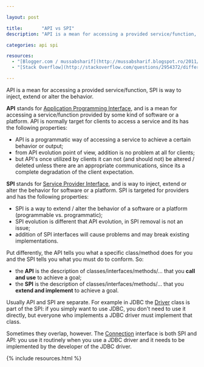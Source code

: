 ```yaml
---

layout: post

title:       "API vs SPI"
description: "API is a mean for accessing a provided service/function, SPI is way to inject, extend or alter the behavior."

categories: api spi

resources:
  - "[Blogger.com / mussabsharif](http://mussabsharif.blogspot.ro/2011/08/api-vs-spi.html)"
  - "[Stack Overflow](http://stackoverflow.com/questions/2954372/difference-between-spi-and-api)"

---
```



API is a mean for accessing a provided service/function, SPI is way to inject, extend or alter the behavior.

**API** stands for [Application Programming Interface](https://en.wikipedia.org/wiki/Application_programming_interface), and is a mean for accessing a service/function provided by some kind of software or a platform. API is normally target for clients to access a service and its has the following properties:
- API is a programmatic way of accessing a service to achieve a certain behavior or output;
- from API evolution point of view, addition is no problem at all for clients;
- but API's once utilized by clients it can not (and should not) be altered / deleted unless there are an appropriate communications, since its a complete degradation of the client expectation.

**SPI** stands for [Service Provider Interface](https://en.wikipedia.org/wiki/Service_provider_interface), and is way to inject, extend or alter the behavior for software or a platform. SPI is targeted for providers and has the following properties:
- SPI is a way to extend / alter the behavior of a software or a platform (programmable vs. programmatic);
- SPI evolution is different that API evolution, in SPI removal is not an issue;
- addition of SPI interfaces will cause problems and may break existing implementations.

Put differently, the API tells you what a specific class/method does for you and the SPI tells you what you must do to conform. So:
- the **API** is the description of classes/interfaces/methods/... that you **call and use** to achieve a goal;
- the **SPI** is the description of classes/interfaces/methods/... that you **extend and implement** to achieve a goal.

Usually API and SPI are separate. For example in JDBC the [Driver](http://java.sun.com/javase/6/docs/api/java/sql/Driver.html) class is part of the SPI: if you simply want to use JDBC, you don't need to use it directly, but everyone who implements a JDBC driver must implement that class.

Sometimes they overlap, however. The [Connection](http://java.sun.com/javase/6/docs/api/java/sql/Connection.html) interface is both SPI and API: you use it routinely when you use a JDBC driver and it needs to be implemented by the developer of the JDBC driver.


{% include resources.html %}
